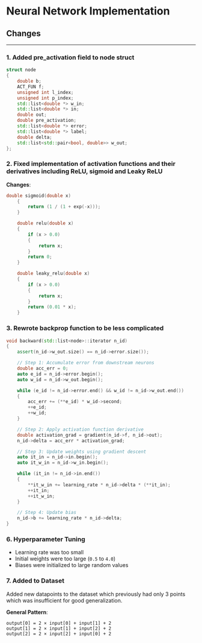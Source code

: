 # Neural Network Implementation

## Changes

---

### 1. Added pre_activation field to node struct

```cpp
struct node
{
    double b;
    ACT_FUN f;
    unsigned int l_index;
    unsigned int p_index;
    std::list<double *> w_in;
    std::list<double *> in;
    double out;
    double pre_activation;
    std::list<double *> error;
    std::list<double *> label;
    double delta;
    std::list<std::pair<bool, double>> w_out;
};
```

### 2. Fixed implementation of activation functions and their derivatives including ReLU, sigmoid and Leaky ReLU

**Changes**:

```cpp
double sigmoid(double x)
    {
        return (1 / (1 + exp(-x)));
    }

    double relu(double x)
    {
        if (x > 0.0)
        {
            return x;
        }
        return 0;
    }

    double leaky_relu(double x)
    {
        if (x > 0.0)
        {
            return x;
        }
        return (0.01 * x);
    }
```

### 3. Rewrote backprop function to be less complicated

```cpp
void backward(std::list<node>::iterator n_id)
{
    assert(n_id->w_out.size() == n_id->error.size());

    // Step 1: Accumulate error from downstream neurons
    double acc_err = 0;
    auto e_id = n_id->error.begin();
    auto w_id = n_id->w_out.begin();

    while (e_id != n_id->error.end() && w_id != n_id->w_out.end())
    {
        acc_err += (**e_id) * w_id->second;
        ++e_id;
        ++w_id;
    }

    // Step 2: Apply activation function derivative
    double activation_grad = gradient(n_id->f, n_id->out);
    n_id->delta = acc_err * activation_grad;

    // Step 3: Update weights using gradient descent
    auto it_in = n_id->in.begin();
    auto it_w_in = n_id->w_in.begin();

    while (it_in != n_id->in.end())
    {
        **it_w_in += learning_rate * n_id->delta * (**it_in);
        ++it_in;
        ++it_w_in;
    }

    // Step 4: Update bias
    n_id->b += learning_rate * n_id->delta;
}
```

### 6. Hyperparameter Tuning

- Learning rate was too small
- Initial weights were too large (`0.5` to `4.0`)
- Biases were initialized to large random values

### 7. Added to Dataset

Added new datapoints to the dataset which previously had only 3 points which was insufficient for good generalization.

**General Pattern**:

```
output[0] = 2 × input[0] + input[1] + 2
output[1] = 2 × input[1] + input[2] + 2
output[2] = 2 × input[2] + input[0] + 2
```
